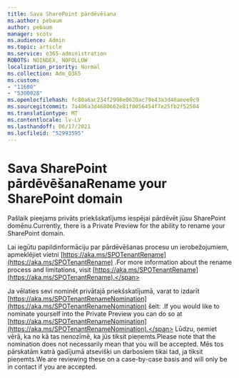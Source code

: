 ```yaml
---
title: Sava SharePoint pārdēvēšana
ms.author: pebaum
author: pebaum
manager: scotv
ms.audience: Admin
ms.topic: article
ms.service: o365-administration
ROBOTS: NOINDEX, NOFOLLOW
localization_priority: Normal
ms.collection: Adm_O365
ms.custom:
- "11680"
- "5300028"
ms.openlocfilehash: fc80a6ac234f2998e0620ac79e43a3d46aeee9c9
ms.sourcegitcommit: 7a406a3d4680662e81f0056454f7e25fb2f52504
ms.translationtype: MT
ms.contentlocale: lv-LV
ms.lasthandoff: 06/17/2021
ms.locfileid: "52993595"
---
```

# <a name="rename-your-sharepoint-domain"></a><span data-ttu-id="5ecbf-102">Sava SharePoint pārdēvēšana</span><span class="sxs-lookup"><span data-stu-id="5ecbf-102">Rename your SharePoint domain</span></span>

<span data-ttu-id="5ecbf-103">Pašlaik pieejams privāts priekšskatījums iespējai pārdēvēt jūsu SharePoint domēnu.</span><span class="sxs-lookup"><span data-stu-id="5ecbf-103">Currently, there is a Private Preview for the ability to rename your SharePoint domain.</span></span>

<span data-ttu-id="5ecbf-104">Lai iegūtu papildinformāciju par pārdēvēšanas procesu un ierobežojumiem, apmeklējiet vietni [https://aka.ms/SPOTenantRename](https://aka.ms/SPOTenantRename) .</span><span class="sxs-lookup"><span data-stu-id="5ecbf-104">For more information about the rename process and limitations, visit [https://aka.ms/SPOTenantRename](https://aka.ms/SPOTenantRename).</span></span>

<span data-ttu-id="5ecbf-105">Ja vēlaties sevi nominēt privātajā priekšskatījumā, varat to izdarīt [https://aka.ms/SPOTenantRenameNomination](https://aka.ms/SPOTenantRenameNomination) šeit: .</span><span class="sxs-lookup"><span data-stu-id="5ecbf-105">If you would like to nominate yourself into the Private Preview you can do so at [https://aka.ms/SPOTenantRenameNomination](https://aka.ms/SPOTenantRenameNomination).</span></span> <span data-ttu-id="5ecbf-106">Lūdzu, ņemiet vērā, ka no kā tas nenozīmē, ka jūs tiksit pieņemts.</span><span class="sxs-lookup"><span data-stu-id="5ecbf-106">Please note that the nomination does not necessarily mean that you will be accepted.</span></span> <span data-ttu-id="5ecbf-107">Mēs tos pārskatām katrā gadījumā atsevišķi un darbosiem tikai tad, ja tiksit pieņemts.</span><span class="sxs-lookup"><span data-stu-id="5ecbf-107">We are reviewing these on a case-by-case basis and will only be in contact if you are accepted.</span></span>
